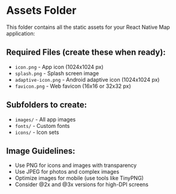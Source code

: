# Assets Folder

This folder contains all the static assets for your React Native Map application:

## Required Files (create these when ready):
- `icon.png` - App icon (1024x1024 px)
- `splash.png` - Splash screen image
- `adaptive-icon.png` - Android adaptive icon (1024x1024 px)
- `favicon.png` - Web favicon (16x16 or 32x32 px)

## Subfolders to create:
- `images/` - All app images
- `fonts/` - Custom fonts
- `icons/` - Icon sets

## Image Guidelines:
- Use PNG for icons and images with transparency
- Use JPEG for photos and complex images
- Optimize images for mobile (use tools like TinyPNG)
- Consider @2x and @3x versions for high-DPI screens
